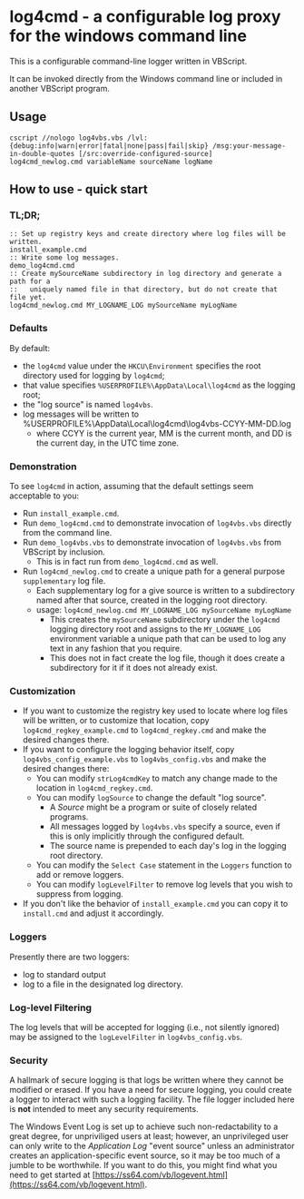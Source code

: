 # log4cmd - a configurable log proxy for the windows command line

This is a configurable command-line logger written in VBScript.

It can be invoked directly from the Windows command line or included in another VBScript program.

## Usage

```
cscript //nologo log4vbs.vbs /lvl:{debug:info|warn|error|fatal|none|pass|fail|skip} /msg:your-message-in-double-quotes [/src:override-configured-source]
log4cmd_newlog.cmd variableName sourceName logName
```

## How to use - quick start

### TL;DR;

```
:: Set up registry keys and create directory where log files will be written.
install_example.cmd
:: Write some log messages.
demo_log4cmd.cmd
:: Create mySourceName subdirectory in log directory and generate a path for a
::   uniquely named file in that directory, but do not create that file yet.
log4cmd_newlog.cmd MY_LOGNAME_LOG mySourceName myLogName
```

### Defaults

By default:

- the `log4cmd` value under the `HKCU\Environment` specifies the root directory used for logging by `log4cmd`;
- that value specifies `%USERPROFILE%\AppData\Local\log4cmd` as the logging root;
- the "log source" is named `log4vbs`.
- log messages will be written to %USERPROFILE%\AppData\Local\log4cmd\log4vbs-CCYY-MM-DD.log
  - where CCYY is the current year, MM is the current month, and DD is the current day, in the UTC time zone.

### Demonstration

To see `log4cmd` in action, assuming that the default settings seem acceptable to you:

- Run `install_example.cmd`.
- Run `demo_log4cmd.cmd` to demonstrate invocation of `log4vbs.vbs` directly from the command line.
- Run `demo_log4vbs.vbs` to demonstrate invocation of `log4vbs.vbs` from VBScript by inclusion.
  - This is in fact run from `demo_log4cmd.cmd` as well.
- Run `log4cmd_newlog.cmd` to create a unique path for a general purpose `supplementary` log file.
  - Each supplementary log for a give source is written to a subdirectory named after that source, created in the logging root directory.
  - usage: `log4cmd_newlog.cmd MY_LOGNAME_LOG mySourceName myLogName`
    - This creates the `mySourceName` subdirectory under the `log4cmd` logging directory root and assigns to the `MY_LOGNAME_LOG` environment variable a unique path that can be used to log any text in any fashion that you require. 
    - This does not in fact create the log file, though it does create a subdirectory for it if it does not already exist.

### Customization

- If you want to customize the registry key used to locate where log files will be written, or to customize that location, copy `log4cmd_regkey_example.cmd` to `log4cmd_regkey.cmd` and make the desired changes there.
- If you want to configure the logging behavior itself, copy `log4vbs_config_example.vbs` to `log4vbs_config.vbs` and make the desired changes there:
  - You can modify `strLog4cmdKey` to match any change made to the location in `log4cmd_regkey.cmd`.
  - You can modify `logSource` to change the default "log source".
    - A *Source* might be a program or suite of closely related programs.
    - All messages logged by `log4vbs.vbs` specify a source, even if this is only implicitly through the configured default.
    - The source name is prepended to each day's log in the logging root directory.
  - You can modify the `Select Case` statement in the `Loggers` function to add or remove loggers.
  - You can modify `logLevelFilter` to remove log levels that you wish to suppress from logging.
- If you don't like the behavior of `install_example.cmd` you can copy it to `install.cmd` and adjust it accordingly.


### Loggers

Presently there are two loggers:

- log to standard output
- log to a file in the designated log directory.

### Log-level Filtering

The log levels that will be accepted for logging (i.e., not silently ignored) may be assigned to the `logLevelFilter` in `log4vbs_config.vbs`.

### Security

A hallmark of secure logging is that logs be written where they cannot be modified or erased.  If you have a need for secure logging, you could create a logger to interact with such a logging facility.  The file logger included here is **not** intended to meet any security requirements.

The Windows Event Log is set up to achieve such non-redactability to a great degree, for unpriviliged users at least; however, an unprivileged user can only write to the *Application Log* "event source" unless an administrator creates an application-specific event source, so it may be too much of a jumble to be worthwhile.  If you want to do this, you might find what you need to get started at [https://ss64.com/vb/logevent.html](https://ss64.com/vb/logevent.html).
